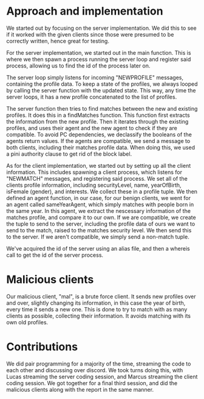 # Approach and implementation

We started out by focusing on the server implementation. We did this to see if it worked with the given clients since those were presumed to be correctly written, hence great for testing.

For the server implementation, we started out in the main function. This is where we then spawn a process running the server loop and register said process, allowing us to find the id of the process later on.

The server loop simply listens for incoming "NEWPROFILE" messages, containing the profile data. To keep a state of the profiles, we always looped by calling the server function with the updated state. This way, any time the server loops, it has a new profile concatenated to the list of profiles. 

The server function then tries to find matches between the new and existing profiles. It does this in a findMatches function. This function first extracts the information from the new profile. Then it iterates through the existing profiles, and uses their agent and the new agent to check if they are compatible. To avoid PC dependencies, we declassify the booleans of the agents return values. If the agents are compatible, we send a message to both clients, including their matches profile data. When doing this, we used a pini authority clause to get rid of the block label.

As for the client implementation, we started out by setting up all the client information. This includes spawning a client process, which listens for "NEWMATCH" messages, and registering said process. We set all of the clients profile information, including securityLevel, name, yearOfBirth, isFemale (gender), and interests. We collect these in a profile tuple. We then defined an agent function, in our case, for our benign clients, we went for an agent called sameYearAgent, which simply matches with people born in the same year. In this agent, we extract the nescessary information of the matches profile, and compare it to our own. If we are compatible, we create the tuple to send to the server, including the profile data of ours we want to send to the match, raised to the matches security level. We then send this to the server. If we aren't compatible, we simply send a non-match tuple.

We've acquired the id of the server using an alias file, and then a whereis call to get the id of the server process.

# Malicious clients

Our malicious client, "mal", is a brute force client. It sends new profiles over and over, slightly changing its information, in this case the year of birth, every time it sends a new one. This is done to try to match with as many clients as possible, collecting their information. It avoids matching with its own old profiles. 

# Contributions
We did pair programming for a majority of the time, streaming the code to each other and discussing over discord. We took turns doing this, with Lucas streaming the server coding session, and Marcus streaming the client coding session. We got together for a final third session, and did the malicious clients along with the report in the same manner.
